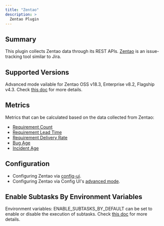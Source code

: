 ```yaml
---
title: "Zentao"
description: >
  Zentao Plugin
---
```


## Summary

This plugin collects Zentao data through its REST APIs. [Zentao](https://github.com/easysoft/zentaopms) is an issue-tracking tool similar to Jira.

## Supported Versions

Advanced mode vailable for Zentao OSS v18.3, Enterprise v8.2, Flagship v4.3. Check [this doc](https://devlake.apache.org/docs/Overview/SupportedDataSources#data-sources-and-data-plugins) for more details.

## Metrics

Metrics that can be calculated based on the data collected from Zentao:

- [Requirement Count](/Metrics/RequirementCount.md)
- [Requirement Lead Time](/Metrics/RequirementLeadTime.md)
- [Requirement Delivery Rate](/Metrics/RequirementDeliveryRate.md)
- [Bug Age](/Metrics/BugAge.md)
- [Incident Age](/Metrics/IncidentAge.md)

## Configuration

- Configuring Zentao via [config-ui](/Configuration/Zentao.md).
- Configuring Zentao via Config UI's [advanced mode](/Configuration/AdvancedMode.md#8-zentao).

## Enable Subtasks By Environment Variables
Environment variables: ENABLE_SUBTASKS_BY_DEFAULT can be set to enable or disable the execution of subtasks. Check [this doc](/GettingStarted/Environment.md#enable_subtasks_by_default) for more details.

